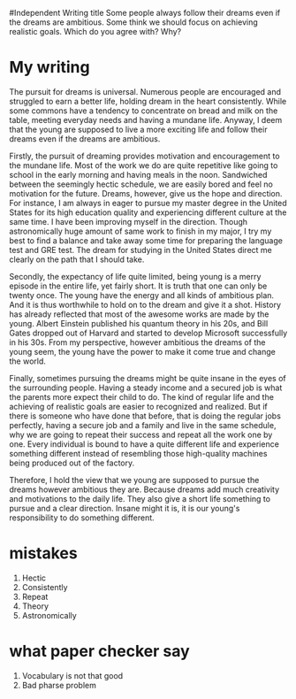 #Independent Writing title
Some people always follow their dreams even if the dreams are ambitious. Some think we should focus on achieving realistic goals. Which do you agree with? Why?

# My writing

The pursuit for dreams is universal. Numerous people are encouraged and struggled to earn a better life, holding dream in the heart consistently. While some commons have a tendency to concentrate on bread and milk on the table, meeting everyday needs and having a mundane life.  Anyway, I deem that the young are supposed to live a more exciting life and follow their dreams even if the dreams are ambitious.

Firstly, the pursuit of dreaming provides motivation and encouragement to the mundane life. Most of the work we do are quite repetitive like going to school in the early morning and having meals in the noon. Sandwiched between the seemingly hectic schedule, we are easily bored and feel no motivation for the future. Dreams, however, give us the hope and direction. For instance, I am always in eager to pursue my master degree in the United States for its high education quality and experiencing different culture at the same time. I have been improving myself in the direction. Though astronomically huge amount of same work to finish in my major, I try my best to find a balance and take away some time for preparing the language test and GRE test. The dream for studying in the United States direct me clearly on the path that I should take.

Secondly, the expectancy of life quite limited, being young is a merry episode in the entire life, yet fairly short. It is truth that one can only be twenty once. The young have the energy and all kinds of ambitious plan. And it is thus worthwhile to hold on to the dream and give it a shot. History has already reflected that most of the awesome works are made by the young. Albert Einstein published his quantum theory in his 20s, and Bill Gates dropped out of Harvard and started to develop Microsoft successfully in his 30s. From my perspective, however ambitious the dreams of the young seem, the young have the power to make it come true and change the world.

Finally, sometimes pursuing the dreams might be quite insane in the eyes of the surrounding people. Having a steady income and a secured job is what the parents more expect their child to do. The kind of regular life and the achieving of realistic goals are easier to recognized and realized. But if there is someone who have done that before, that is doing the regular jobs perfectly, having a secure job and a family and live in the same schedule, why we are going to repeat their success and repeat all the work one by one. Every individual is bound to have a quite different life and experience something different instead of resembling those high-quality machines being produced out of the factory.

Therefore, I hold the view that we young are supposed to pursue the dreams however ambitious they are. Because dreams add much creativity and motivations to the daily life. They also give a short life something to pursue and a clear direction. Insane might it is, it is our young's responsibility to do something different.

# mistakes

1. Hectic
2. Consistently
3. Repeat
4. Theory
5. Astronomically

# what paper checker say
1. Vocabulary is not that good
2. Bad pharse problem
